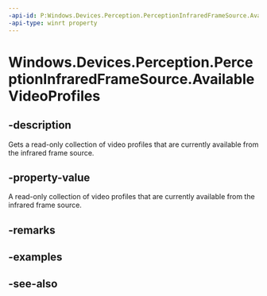 ----api-id: P:Windows.Devices.Perception.PerceptionInfraredFrameSource.AvailableVideoProfiles
-api-type: winrt property
---<!-- Property syntaxpublic Windows.Foundation.Collections.IVectorView<Windows.Devices.Perception.PerceptionVideoProfile> AvailableVideoProfiles { get; }--># Windows.Devices.Perception.PerceptionInfraredFrameSource.AvailableVideoProfiles## -descriptionGets a read-only collection of video profiles that are currently available from the infrared frame source.## -property-valueA read-only collection of video profiles that are currently available from the infrared frame source.## -remarks## -examples## -see-also